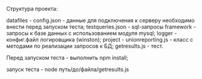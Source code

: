 Структура проекта:

datafiles - config.json - данные для подключения к серверу необходимо внести перед запуском теста; testqueries.json - sql-запросы framework - запросы к базе данных с использованием модуля mysql; logger - конфиг.файл логировщика (winston); project - unionreporting.js - класс с методами по реализации запросов к БД; getresults.js - тест.

Перед запуском теста - выполнить npm install;

запуск теста - node путь/до/файла/getresults.js